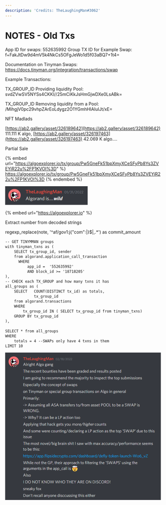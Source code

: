 ```yaml
---
description: 'Credits: TheLaughingMan#3062'
---
```


# NOTES - Old Txs



App ID for swaps: 552635992 Group TX ID for Example Swap: f+FakJtDw9d4mV5k4NkCs5OFgJeWo1d5f03aBQ7+1t4=

Documentation on Tinyman Swaps: https://docs.tinyman.org/integration/transactions/swap

Example Transactions:

TX\_GROUP\_ID Providing liquidity Pool: svdZVwSV5NYSs4CKKl//25mCiKkJsHmGjwDXe0LsABk=

TX\_GROUP\_ID Removing liquidity from a Pool: /MihgjV0pc29vhpZArEoLdygz2O1YGmhHIAIuIJt/xE=

NFT Madlads

[https://ab2.gallery/asset/326189642](https://ab2.gallery/asset/326189642) 111.111 K algo, [https://ab2.gallery/asset/326197463](https://ab2.gallery/asset/326197463) 42.069 K algo....

Partial Sale

{% embed url="https://algoexplorer.io/tx/group/Pw5GneFk51bpXmyXCeSFyPb8Ys3ZVEYiR22u%2FP1KVOI%3D" %}
https://algoexplorer.io/tx/group/Pw5GneFk51bpXmyXCeSFyPb8Ys3ZVEYiR22u%2FP1KVOI%3D
{% endembed %}

![](<../../.gitbook/assets/image (6).png>)

{% embed url="https://algoexplorer.io" %}

Extract number from decoded strings

regexp\_replace(note, '^af/gov1:j{"com":|}$|,.\*') as commit\_amount

```
-- GET TINYMMAN groups
with tinyman_txns as (
    SELECT tx_group_id, sender
    from algorand.application_call_transaction
      WHERE
          app_id =  '552635992'
          AND block_id >= '18718205'
),
-- CHECK each TX_GROUP and how many txns it has
all_groups as (
    SELECT   COUNT(DISTINCT tx_id) as totals,
             tx_group_id
    from algorand.transactions
    WHERE
        tx_group_id IN ( SELECT tx_group_id from tinyman_txns)
    GROUP BY tx_group_id
),

SELECT * from all_groups
WHERE
    totals = 4 --SWAPs only have 4 txns in them
LIMIT 10
```

![](<../../.gitbook/assets/image (2).png>)


